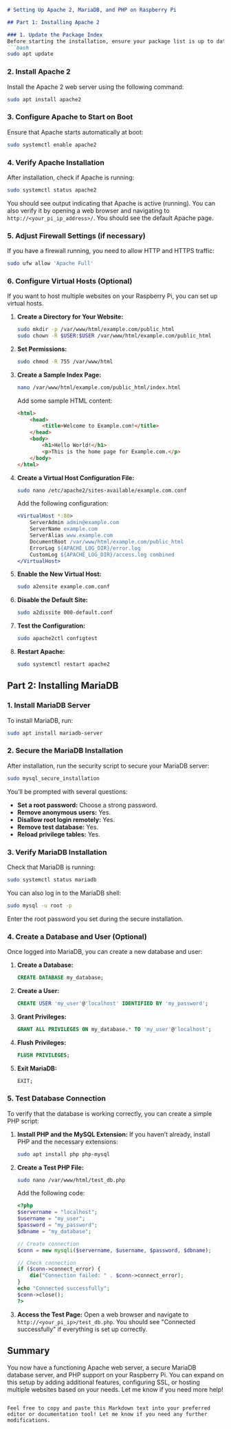 ```markdown
# Setting Up Apache 2, MariaDB, and PHP on Raspberry Pi

## Part 1: Installing Apache 2

### 1. Update the Package Index
Before starting the installation, ensure your package list is up to date:
```bash
sudo apt update
```

### 2. Install Apache 2
Install the Apache 2 web server using the following command:
```bash
sudo apt install apache2
```

### 3. Configure Apache to Start on Boot
Ensure that Apache starts automatically at boot:
```bash
sudo systemctl enable apache2
```

### 4. Verify Apache Installation
After installation, check if Apache is running:
```bash
sudo systemctl status apache2
```
You should see output indicating that Apache is active (running). You can also verify it by opening a web browser and navigating to `http://<your_pi_ip_address>/`. You should see the default Apache page.

### 5. Adjust Firewall Settings (if necessary)
If you have a firewall running, you need to allow HTTP and HTTPS traffic:
```bash
sudo ufw allow 'Apache Full'
```

### 6. Configure Virtual Hosts (Optional)
If you want to host multiple websites on your Raspberry Pi, you can set up virtual hosts.

1. **Create a Directory for Your Website:**
   ```bash
   sudo mkdir -p /var/www/html/example.com/public_html
   sudo chown -R $USER:$USER /var/www/html/example.com/public_html
   ```

2. **Set Permissions:**
   ```bash
   sudo chmod -R 755 /var/www/html
   ```

3. **Create a Sample Index Page:**
   ```bash
   nano /var/www/html/example.com/public_html/index.html
   ```
   Add some sample HTML content:
   ```html
   <html>
       <head>
           <title>Welcome to Example.com!</title>
       </head>
       <body>
           <h1>Hello World!</h1>
           <p>This is the home page for Example.com.</p>
       </body>
   </html>
   ```

4. **Create a Virtual Host Configuration File:**
   ```bash
   sudo nano /etc/apache2/sites-available/example.com.conf
   ```
   Add the following configuration:
   ```apache
   <VirtualHost *:80>
       ServerAdmin admin@example.com
       ServerName example.com
       ServerAlias www.example.com
       DocumentRoot /var/www/html/example.com/public_html
       ErrorLog ${APACHE_LOG_DIR}/error.log
       CustomLog ${APACHE_LOG_DIR}/access.log combined
   </VirtualHost>
   ```

5. **Enable the New Virtual Host:**
   ```bash
   sudo a2ensite example.com.conf
   ```

6. **Disable the Default Site:**
   ```bash
   sudo a2dissite 000-default.conf
   ```

7. **Test the Configuration:**
   ```bash
   sudo apache2ctl configtest
   ```

8. **Restart Apache:**
   ```bash
   sudo systemctl restart apache2
   ```

## Part 2: Installing MariaDB

### 1. Install MariaDB Server
To install MariaDB, run:
```bash
sudo apt install mariadb-server
```

### 2. Secure the MariaDB Installation
After installation, run the security script to secure your MariaDB server:
```bash
sudo mysql_secure_installation
```
You’ll be prompted with several questions:
- **Set a root password:** Choose a strong password.
- **Remove anonymous users:** Yes.
- **Disallow root login remotely:** Yes.
- **Remove test database:** Yes.
- **Reload privilege tables:** Yes.

### 3. Verify MariaDB Installation
Check that MariaDB is running:
```bash
sudo systemctl status mariadb
```
You can also log in to the MariaDB shell:
```bash
sudo mysql -u root -p
```
Enter the root password you set during the secure installation.

### 4. Create a Database and User (Optional)
Once logged into MariaDB, you can create a new database and user:

1. **Create a Database:**
   ```sql
   CREATE DATABASE my_database;
   ```

2. **Create a User:**
   ```sql
   CREATE USER 'my_user'@'localhost' IDENTIFIED BY 'my_password';
   ```

3. **Grant Privileges:**
   ```sql
   GRANT ALL PRIVILEGES ON my_database.* TO 'my_user'@'localhost';
   ```

4. **Flush Privileges:**
   ```sql
   FLUSH PRIVILEGES;
   ```

5. **Exit MariaDB:**
   ```sql
   EXIT;
   ```

### 5. Test Database Connection
To verify that the database is working correctly, you can create a simple PHP script:

1. **Install PHP and the MySQL Extension:**
   If you haven’t already, install PHP and the necessary extensions:
   ```bash
   sudo apt install php php-mysql
   ```

2. **Create a Test PHP File:**
   ```bash
   sudo nano /var/www/html/test_db.php
   ```
   Add the following code:
   ```php
   <?php
   $servername = "localhost";
   $username = "my_user";
   $password = "my_password";
   $dbname = "my_database";

   // Create connection
   $conn = new mysqli($servername, $username, $password, $dbname);

   // Check connection
   if ($conn->connect_error) {
       die("Connection failed: " . $conn->connect_error);
   }
   echo "Connected successfully";
   $conn->close();
   ?>
   ```

3. **Access the Test Page:**
   Open a web browser and navigate to `http://<your_pi_ip>/test_db.php`. You should see "Connected successfully" if everything is set up correctly.

## Summary
You now have a functioning Apache web server, a secure MariaDB database server, and PHP support on your Raspberry Pi. You can expand on this setup by adding additional features, configuring SSL, or hosting multiple websites based on your needs. Let me know if you need more help!
```

Feel free to copy and paste this Markdown text into your preferred editor or documentation tool! Let me know if you need any further modifications.
